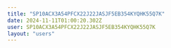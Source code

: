 ```yaml
---
title: "SP10ACX3A54PFCX22J22JASJF5EB354KYQHK55Q7K"
date: 2024-11-11T01:00:20.302Z
user: SP10ACX3A54PFCX22J22JASJF5EB354KYQHK55Q7K
layout: "users"
---
```

    